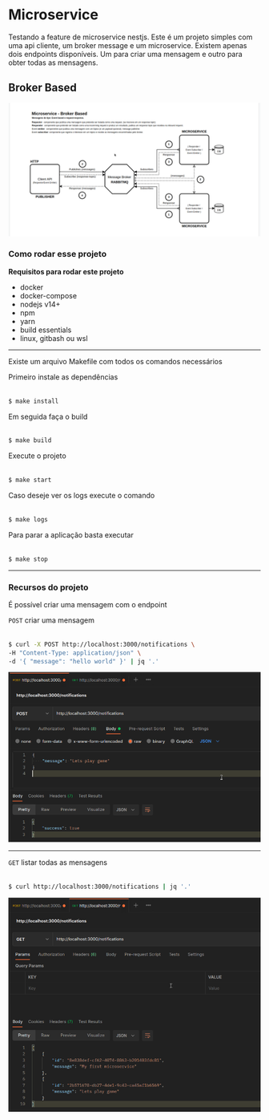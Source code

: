 # Microservice

Testando a feature de microservice nestjs.
Este é um projeto simples com uma api cliente, um broker message e um microservice.
Existem apenas dois endpoints disponíveis. Um para criar uma mensagem e outro para obter todas as mensagens.

## Broker Based

![](docs/microservice-doc.png)


### Como rodar esse projeto

**Requisitos para rodar este projeto**

- docker
- docker-compose
- nodejs v14+
- npm
- yarn
- build essentials
- linux, gitbash ou wsl

---

Existe um arquivo Makefile com todos os comandos necessários 

Primeiro instale as dependências

```sh

$ make install

```

Em seguida faça o build

```sh

$ make build

```

Execute o projeto

```sh

$ make start

```

Caso deseje ver os logs execute o comando

```sh

$ make logs

```

Para parar a aplicação basta executar

```sh

$ make stop

```

---

### Recursos do projeto

É possível criar uma mensagem com o endpoint 

`POST` criar uma mensagem

```sh

$ curl -X POST http://localhost:3000/notifications \
-H "Content-Type: application/json" \
-d '{ "message": "hello world" }' | jq '.'

```

![](docs/create-message.png)

---

`GET` listar todas as mensagens

```sh

$ curl http://localhost:3000/notifications | jq '.'

```

![](docs/get-messages.png)